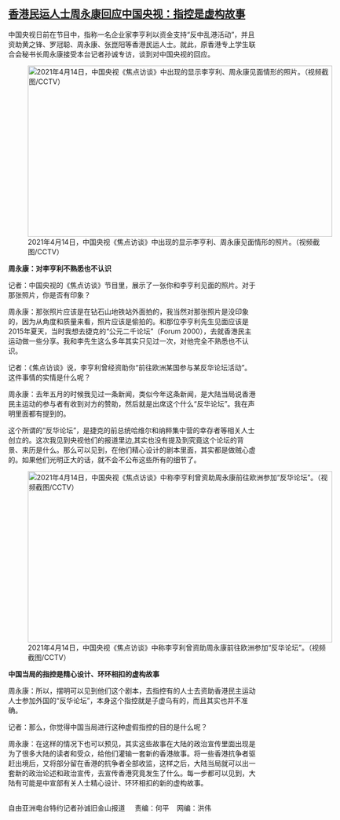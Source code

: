 <!--1618514917000-->
[香港民运人士周永康回应中国央视：指控是虚构故事](https://www.rfa.org/mandarin/yataibaodao/gangtai/sc-04152021151244.html)
------

<p></p><p>中国央视日前在节目中，指称一名企业家李亨利以资金支持<span>“</span><span>反中乱港活动</span><span>”</span><span>，并且资助黄之锋、罗冠聪、周永康、张崑阳等香港民运人士。就此，原香港专上学生联合会秘书长周永康接受本台记者孙诚专访，谈到对中国央视的回应。</span></p><p><span><figure class="image-richtext image-inline captioned" style="width:620px;"><img alt="2021年4月14日，中国央视《焦点访谈》中出现的显示李亨利、周永康见面情形的照片。（视频截图/CCTV）" height="349" src="https://www.rfa.org/mandarin/yataibaodao/gangtai/sc-04152021151244.html/m0415-sc1.jpg/@@images/7932a8f0-1c7d-4fe4-807c-c8e27ae81578.jpeg" title="M0415-SC1.jpg" width="620"/><figcaption class="image-caption">2021年4月14日，中国央视《焦点访谈》中出现的显示李亨利、周永康见面情形的照片。（视频截图/CCTV）</figcaption><small></small></figure></span></p><p><strong><span>周永康：对李亨利不熟悉也不认识</span></strong></p><p><span>记者：中国央视的《焦点访谈》节目里，展示了一张你和李亨利见面的照片。对于那张照片，你是否有印象？</span></p><p><span>周永康：那张照片应该是在钻石山地铁站外面拍的，我当然对那张照片是没印象的，因为从角度和质量来看，照片应该是偷拍的。和那位李亨利先生见面应该是</span><span>2015</span><span>年夏天，当时我想去捷克的</span><span>“</span><span>公元二千论坛</span><span>”</span><span>（</span><span>Forum 2000</span><span>），去就香港民主运动做一些分享。我和李先生这么多年其实只见过一次，对他完全不熟悉也不认识。</span></p><p><span>记者：《焦点访谈》说，李亨利曾经资助你</span><span>“</span><span>前往欧洲某国参与某反华论坛活动</span><span>”</span><span>。这件事情的实情是什么呢？</span></p><p><span>周永康：去年五</span><span></span><span>月的时候我见过一条新闻，类似今年这条新闻，是大陆当局说香港民主运动的参与者有收到对方的赞助，然后就是出席这个什么</span><span>“</span><span>反华论坛</span><span>”</span><span>。我在声明里面都有提到的。</span></p><p><span>这个所谓的</span><span>“</span><span>反华论坛</span><span>”</span><span>，是捷克的前总统哈维尔和纳粹集中营的幸存者等相关人士创立的。这次我见到央视他们的报道里边</span><span>,</span><span>其实也没有提及到究竟这个论坛的背景、来历是什么。那么可以见到，在他们精心设计的剧本里面，其实都是做贼心虚的。如果他们光明正大的话，就不会不公布这些所有的细节了。</span></p><p><span><figure class="image-richtext image-inline captioned" style="width:620px;"><img alt="2021年4月14日，中国央视《焦点访谈》中称李亨利曾资助周永康前往欧洲参加“反华论坛”。（视频截图/CCTV）" height="349" src="https://www.rfa.org/mandarin/yataibaodao/gangtai/sc-04152021151244.html/m0415-sc2.jpg/@@images/f9cc8a4a-241f-4d22-bb34-00f4013caf1b.jpeg" title="M0415-SC2.jpg" width="620"/><figcaption class="image-caption">2021年4月14日，中国央视《焦点访谈》中称李亨利曾资助周永康前往欧洲参加“反华论坛”。（视频截图/CCTV）</figcaption><small></small></figure></span></p><p><strong><span>中国当局的指控是精心设计、环环相扣的虚构故事</span></strong></p><p><span>周永康：所以，摆明可以见到他们这个剧本，去指控有的人士去资助香港民主运动人士参加外国的</span><span>“</span><span>反华论坛</span><span>”</span><span>，本身这个指控就是子虚乌有的，而且其实也并不准确。</span></p><p><span>记者：那么，你觉得中国当局进行这种虚假指控的目的是什么呢？</span></p><p><span>周永康：在这样的情况下也可以预见，其实这些故事在大陆的政治宣传里面出现是为了很多大陆的读者和受众，给他们灌输一套新的香港故事。将一些香港抗争者驱赶出境后，又将部分留在香港的抗争者全部收监，这样之后，大陆当局就可以出一套新的政治论述和政治宣传，去宣传香港究竟发生了什么。每一步都可以见到，大陆有可能是中宣部有关人士精心设计、环环相扣的新的虚构故事。</span></p><p><br/>自由亚洲电台特约记者孙诚旧金山报道     责编：何平    网编：洪伟</p>
